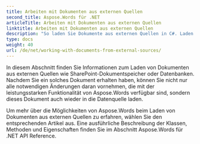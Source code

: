 ```yaml
---
title: Arbeiten mit Dokumenten aus externen Quellen
second_title: Aspose.Words für .NET
articleTitle: Arbeiten mit Dokumenten aus externen Quellen
linktitle: Arbeiten mit Dokumenten aus externen Quellen
description: "So laden Sie Dokumente aus externen Quellen in C#. Laden Sie PDF-, DOCX-, DOC-, RTF-, ODT-, EPUB-, HTML- und andere Dateien aus SharePoint oder einer Datenbank zur weiteren Verarbeitung mit C#."
type: docs
weight: 40
url: /de/net/working-with-documents-from-external-sources/
---
```


In diesem Abschnitt finden Sie Informationen zum Laden von Dokumenten aus externen Quellen wie SharePoint-Dokumentspeicher oder Datenbanken. Nachdem Sie ein solches Dokument erhalten haben, können Sie nicht nur alle notwendigen Änderungen daran vornehmen, die mit der leistungsstarken Funktionalität von Aspose.Words verfügbar sind, sondern dieses Dokument auch wieder in die Datenquelle laden.

Um mehr über die Möglichkeiten von Aspose.Words beim Laden von Dokumenten aus externen Quellen zu erfahren, wählen Sie den entsprechenden Artikel aus. Eine ausführliche Beschreibung der Klassen, Methoden und Eigenschaften finden Sie im Abschnitt Aspose.Words für .NET API Reference.